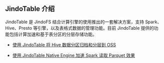 ## JindoTable 介绍
JindoTable 是 JindoFS 结合计算引擎的使用推出的一套解决方案，支持 Spark、Hive、Presto 等引擎，以及表格式数据的管理功能。目前 JindoTable 提供的功能包括计算加速和基于表分区的分层存储功能。


* [使用 JindoTable 将 Hive 数据分区归档和分层到 OSS](../tools/table_moveto.md)


* [使用 JindoTable Native Engine 加速 Spark 读取 Parquet 效果](../comparisons/jindotable_native_vs_spark_parquet.md)
